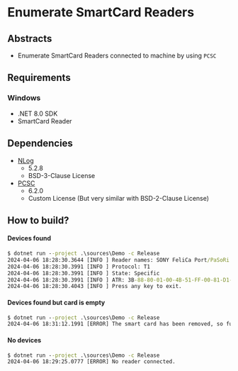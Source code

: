 # Enumerate SmartCard Readers

## Abstracts

* Enumerate SmartCard Readers connected to machine by using `PCSC`

## Requirements

### Windows

* .NET 8.0 SDK
* SmartCard Reader

## Dependencies

* [NLog](https://github.com/NLog/NLog)
  * 5.2.8
  * BSD-3-Clause License
* [PCSC](https://github.com/danm-de/pcsc-sharp)
  * 6.2.0
  * Custom License (But very similar with BSD-2-Clause License)

## How to build?

#### Devices found

````bat
$ dotnet run --project .\sources\Demo -c Release
2024-04-06 18:28:30.3644 [INFO ] Reader names: SONY FeliCa Port/PaSoRi 4.0 0 
2024-04-06 18:28:30.3991 [INFO ] Protocol: T1 
2024-04-06 18:28:30.3991 [INFO ] State: Specific
2024-04-06 18:28:30.3991 [INFO ] ATR: 3B-88-80-01-00-4B-51-FF-00-81-D1-00-BC
2024-04-06 18:28:30.4043 [INFO ] Press any key to exit.
````

#### Devices found but card is empty

````bat
$ dotnet run --project .\sources\Demo -c Release
2024-04-06 18:31:12.1991 [ERROR] The smart card has been removed, so further communication is not possible.
````

#### No devices

````bat
$ dotnet run --project .\sources\Demo -c Release
2024-04-06 18:29:25.0777 [ERROR] No reader connected. 
````